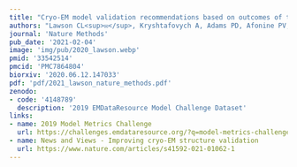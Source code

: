 ```yaml
---
title: "Cryo-EM model validation recommendations based on outcomes of the 2019 EMDataResource challenge"
authors: "Lawson CL<sup>✉</sup>, Kryshtafovych A, Adams PD, Afonine PV, Baker ML, **Barad BA**, Bond P, Burnley T, Cao R, Cheng J, Chojnowski G, Cowtan K, Dill KA, DiMaio F, Farrell DP, Fraser JS, Jr. Herzik MA, Hoh SW, Hou J, Hung L, Igaev M, Joseph AP, Kihara D, Kumar D, Mittal S, Monastyrskyy B, Olek M, Palmer CM, Patwardhan A, Perez A, Pfab J, Pintilie GD, Richardson JS, Rosenthal PB, Sarkar D, Schäfer LU, Schmid MF, Schröder GF, Shekhar M, Si D, Singharoy A, Terashi G, Terwilliger TC, Vaiana A, Wang L, Wang Z, Wankowicz SA, Williams CJ, Winn M, Wu T, Yu X, Zhang K, Berman HM, Chiu W<sup>✉</sup>"
journal: 'Nature Methods'
pub_date: '2021-02-04'
image: 'img/pub/2020_lawson.webp'
pmid: '33542514'
pmcid: 'PMC7864804'
biorxiv: '2020.06.12.147033'
pdf: 'pdf/2021_lawson_nature_methods.pdf'
zenodo:
- code: '4148789'
  description: '2019 EMDataResource Model Challenge Dataset'
links:
- name: 2019 Model Metrics Challenge
  url: https://challenges.emdataresource.org/?q=model-metrics-challenge-2019
- name: News and Views - Improving cryo-EM structure validation
  url: https://www.nature.com/articles/s41592-021-01062-1
---
```

